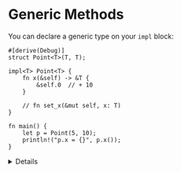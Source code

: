 # Generic Methods

You can declare a generic type on your `impl` block:

```rust,editable
#[derive(Debug)]
struct Point<T>(T, T);

impl<T> Point<T> {
    fn x(&self) -> &T {
        &self.0  // + 10
    }

    // fn set_x(&mut self, x: T)
}

fn main() {
    let p = Point(5, 10);
    println!("p.x = {}", p.x());
}
```

<details>

- _Q:_ Why `T` is specified twice in `impl<T> Point<T> {}`? Isn't that
  redundant?
  - This is because it is a generic implementation section for generic type.
    They are independently generic.
  - It means these methods are defined for any `T`.
  - It is possible to write `impl Point<u32> { .. }`.
    - `Point` is still generic and you can use `Point<f64>`, but methods in this
      block will only be available for `Point<u32>`.

</details>
